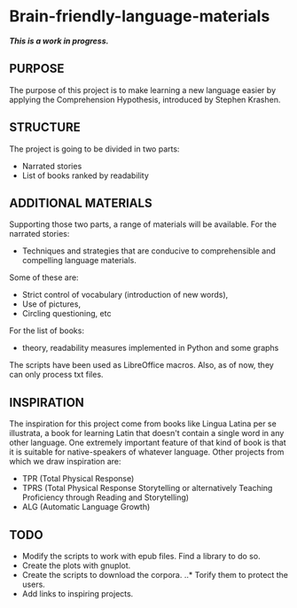 # Brain-friendly-language-materials

**_This is a work in progress._**

## PURPOSE
The purpose of this project is to make learning a new language easier by applying the Comprehension Hypothesis, introduced by Stephen Krashen. 

## STRUCTURE
The project is going to be divided in two parts:
* Narrated stories
* List of books ranked by readability

## ADDITIONAL MATERIALS
Supporting those two parts, a range of materials will be available.
For the narrated stories:
* Techniques and strategies that are conducive to comprehensible and compelling language materials.

Some of these are:

* Strict control of vocabulary (introduction of new words),
* Use of pictures,
* Circling questioning, etc

For the list of books: 
* theory, readability measures implemented in Python and some graphs

The scripts have been used as LibreOffice macros. Also, as of now, they can only process txt files. 

## INSPIRATION
The inspiration for this project come from books like Lingua Latina per se illustrata, a book for learning Latin that doesn't contain a single word in any other language.
One extremely important feature of that kind of book is that it is suitable for native-speakers of whatever language.
Other projects from which we draw inspiration are:

* TPR (Total Physical Response)
* TPRS (Total Physical Response Storytelling or alternatively Teaching Proficiency through Reading and Storytelling)
* ALG (Automatic Language Growth)

## TODO

* Modify the scripts to work with epub files. Find a library to do so.
* Create the plots with gnuplot.
* Create the scripts to download the corpora.
..* Torify them to protect the users.
* Add links to inspiring projects.